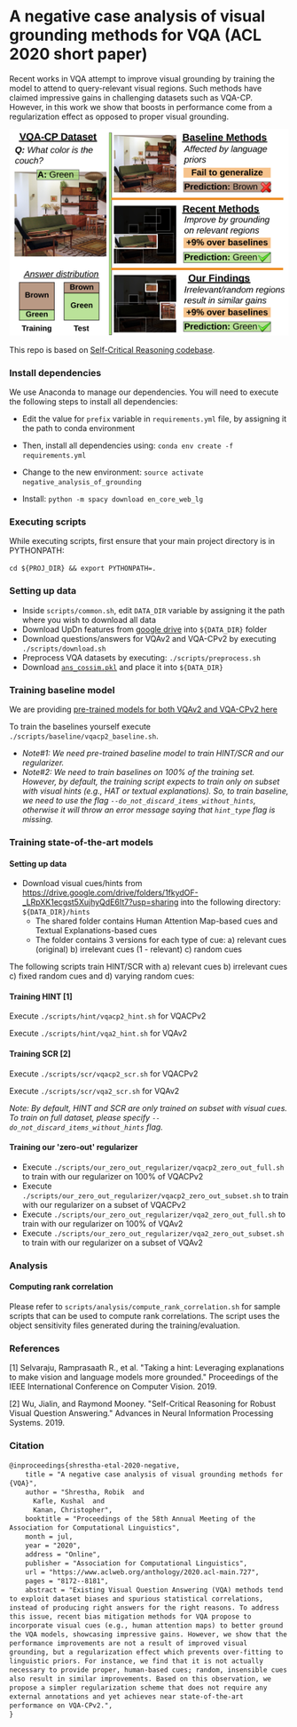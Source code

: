 # A negative case analysis of visual grounding methods for VQA (ACL 2020 short paper)
Recent works in VQA attempt to improve visual grounding by training the model to attend to query-relevant visual regions. Such methods
 have claimed impressive gains in challenging datasets such as VQA-CP. However, in this work we show that boosts in performance come from a regularization effect as opposed to proper visual grounding.


![Visual Grounding](./images/visual_grounding.jpg)


This repo is based on [Self-Critical Reasoning codebase](https://github.com/jialinwu17/self_critical_vqa). 


### Install dependencies
We use Anaconda to manage our dependencies. You will need to execute the following steps to install all dependencies:

- Edit the value for `prefix` variable in `requirements.yml` file, by assigning it the path to conda environment

- Then, install all dependencies using:
``conda env create -f requirements.yml``

- Change to the new environment:
``source activate negative_analysis_of_grounding``

- Install:
``python -m spacy download en_core_web_lg``

### Executing scripts
While executing scripts, first ensure that your main project directory is in PYTHONPATH:

``cd ${PROJ_DIR} && export PYTHONPATH=.``
    

### Setting up data
- Inside `scripts/common.sh`, edit `DATA_DIR` variable by assigning it the path where you wish to download all data 
- Download UpDn features from [google drive](https://drive.google.com/drive/folders/1IXTsTudZtYLqmKzsXxIZbXfCnys_Izxr?usp=sharing) into `${DATA_DIR}` folder
- Download questions/answers for VQAv2 and VQA-CPv2 by executing `./scripts/download.sh`
- Preprocess VQA datasets by executing: `./scripts/preprocess.sh`
- Download [`ans_cossim.pkl`](https://drive.google.com/drive/folders/10JzwFZY4KgOMqJjb4GIXhuUXO8dnQvIC?usp=sharing) and place it into `${DATA_DIR}`     
    
### Training baseline model
We are providing [pre-trained models for both VQAv2 and VQA-CPv2 here](https://drive.google.com/drive/folders/1pEqgN7uM_FbjUf6VCPGsHnsGvl5oEbcX?usp=sharing)

To train the baselines yourself execute `./scripts/baseline/vqacp2_baseline.sh`.

- *Note#1: We need pre-trained baseline model to train HINT/SCR and our regularizer.*
- *Note#2: We need to train baselines on 100% of the training set. However, by default, the training script expects to train only on subset with visual hints (e.g., HAT or textual explanations).
So, to train baseline, we need to use the flag `--do_not_discard_items_without_hints`, otherwise it will throw an error message saying that `hint_type` flag is missing.*

### Training state-of-the-art models

#### Setting up data
- Download visual cues/hints from https://drive.google.com/drive/folders/1fkydOF-_LRpXK1ecgst5XujhyQdE6It7?usp=sharing into the following directory:
`${DATA_DIR}/hints`
   - The shared folder contains Human Attention Map-based cues and Textual Explanations-based cues
   - The folder contains 3 versions for each type of cue: a) relevant cues (original) b) irrelevant cues (1 - relevant) c) random cues 

The following scripts train HINT/SCR with a) relevant cues b) irrelevant cues c) fixed random cues and d) varying random cues: 

#### Training HINT [1]

Execute `./scripts/hint/vqacp2_hint.sh` for VQACPv2

Execute `./scripts/hint/vqa2_hint.sh` for VQAv2
 
#### Training SCR [2]
Execute `./scripts/scr/vqacp2_scr.sh` for VQACPv2

Execute `./scripts/scr/vqa2_scr.sh` for VQAv2

*Note: By default, HINT and SCR are only trained on subset with visual cues. To train on full dataset, please specify `--do_not_discard_items_without_hints` flag.* 


#### Training our 'zero-out' regularizer 
- Execute `./scripts/our_zero_out_regularizer/vqacp2_zero_out_full.sh` to train with our regularizer on 100% of VQACPv2
- Execute `./scripts/our_zero_out_regularizer/vqacp2_zero_out_subset.sh` to train with our regularizer on a subset of VQACPv2
- Execute `./scripts/our_zero_out_regularizer/vqa2_zero_out_full.sh` to train with our regularizer on 100% of VQAv2
- Execute `./scripts/our_zero_out_regularizer/vqa2_zero_out_subset.sh` to train with our regularizer on a subset of VQAv2


### Analysis
#### Computing rank correlation
Please refer to `scripts/analysis/compute_rank_correlation.sh` for sample scripts that can be used to compute rank correlations. 
The script uses the object sensitivity files generated during the training/evaluation. 

### References

[1] Selvaraju, Ramprasaath R., et al. "Taking a hint: Leveraging explanations to make vision and language models more grounded." Proceedings of the IEEE International Conference on Computer Vision. 2019.

[2] Wu, Jialin, and Raymond Mooney. "Self-Critical Reasoning for Robust Visual Question Answering." Advances in Neural Information Processing Systems. 2019.

### Citation
```
@inproceedings{shrestha-etal-2020-negative,
    title = "A negative case analysis of visual grounding methods for {VQA}",
    author = "Shrestha, Robik  and
      Kafle, Kushal  and
      Kanan, Christopher",
    booktitle = "Proceedings of the 58th Annual Meeting of the Association for Computational Linguistics",
    month = jul,
    year = "2020",
    address = "Online",
    publisher = "Association for Computational Linguistics",
    url = "https://www.aclweb.org/anthology/2020.acl-main.727",
    pages = "8172--8181",
    abstract = "Existing Visual Question Answering (VQA) methods tend to exploit dataset biases and spurious statistical correlations, instead of producing right answers for the right reasons. To address this issue, recent bias mitigation methods for VQA propose to incorporate visual cues (e.g., human attention maps) to better ground the VQA models, showcasing impressive gains. However, we show that the performance improvements are not a result of improved visual grounding, but a regularization effect which prevents over-fitting to linguistic priors. For instance, we find that it is not actually necessary to provide proper, human-based cues; random, insensible cues also result in similar improvements. Based on this observation, we propose a simpler regularization scheme that does not require any external annotations and yet achieves near state-of-the-art performance on VQA-CPv2.",
}
```
